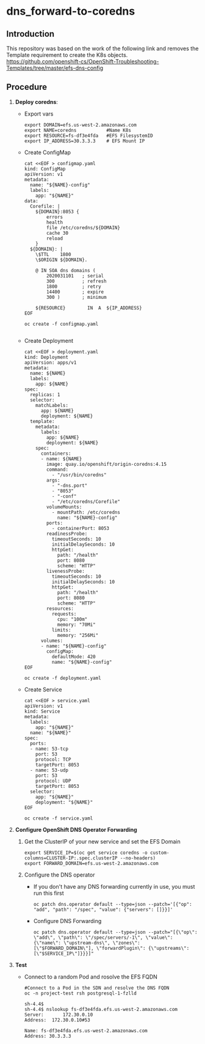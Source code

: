 # dns_forward-to-coredns

## Introduction
This repository was based on the work of the following link and removes the Template requirement to create the K8s objects.
https://github.com/openshift-cs/OpenShift-Troubleshooting-Templates/tree/master/efs-dns-config

## Procedure

1. **Deploy coredns**:

   - Export vars

     ```
     export DOMAIN=efs.us-west-2.amazonaws.com
     export NAME=coredns           #Name K8s
     export RESOURCE=fs-df3e4fda   #EFS FilesystemID
     export IP_ADDRESS=30.3.3.3    # EFS Mount IP
     ```

   - Create ConfigMap
     
     ```
     cat <<EOF > configmap.yaml
     kind: ConfigMap
     apiVersion: v1
     metadata:
       name: "${NAME}-config"
       labels:
         app: "${NAME}"
     data:
       Corefile: |
         ${DOMAIN}:8053 {
             errors
             health
             file /etc/coredns/${DOMAIN}
             cache 30
             reload
         }
       ${DOMAIN}: |
         \$TTL    1800
         \$ORIGIN ${DOMAIN}.

         @ IN SOA dns domains (
             2020031101   ; serial
             300          ; refresh
             1800         ; retry
             14400        ; expire
             300 )        ; minimum

         ${RESOURCE}        IN  A  ${IP_ADDRESS}
     EOF

     oc create -f configmap.yaml    


   - Create Deployment

     ```
     cat <<EOF > deployment.yaml
     kind: Deployment
     apiVersion: apps/v1
     metadata:
       name: ${NAME}
       labels:
         app: ${NAME}
     spec:
       replicas: 1
       selector:
         matchLabels:
           app: ${NAME}
           deployment: ${NAME}
       template:
         metadata:
           labels:
             app: ${NAME}
             deployment: ${NAME}
         spec:
           containers:
           - name: ${NAME}
             image: quay.io/openshift/origin-coredns:4.15
             command:
               - "/usr/bin/coredns"
             args:
               - "-dns.port"
               - "8053"
               - "-conf"
               - "/etc/coredns/Corefile"
             volumeMounts:
               - mountPath: /etc/coredns
                 name: "${NAME}-config"
             ports:
               - containerPort: 8053
             readinessProbe:
               timeoutSeconds: 10
               initialDelaySeconds: 10
               httpGet:
                 path: "/health"
                 port: 8080
                 scheme: "HTTP"
             livenessProbe:
               timeoutSeconds: 10
               initialDelaySeconds: 10
               httpGet:
                 path: "/health"
                 port: 8080
                 scheme: "HTTP"
             resources:
               requests:
                 cpu: "100m"
                 memory: "70Mi"
               limits:
                 memory: "256Mi"
           volumes:
           - name: "${NAME}-config"
             configMap:
               defaultMode: 420
               name: "${NAME}-config"
     EOF

     oc create -f deployment.yaml
     ```

   - Create Service

     ```
     cat <<EOF > service.yaml
     apiVersion: v1
     kind: Service
     metadata:
       labels:
         app: "${NAME}"
       name: "${NAME}"
     spec:
       ports:
       - name: 53-tcp
         port: 53
         protocol: TCP
         targetPort: 8053
       - name: 53-udp
         port: 53
         protocol: UDP
         targetPort: 8053
       selector:
         app: "${NAME}"
         deployment: "${NAME}"
     EOF

     oc create -f service.yaml
     ``` 

2. **Configure OpenShift DNS Operator Forwarding**
    1. Get the ClusterIP of your new service and set the EFS Domain
        ```$bash
        export SERVICE_IP=$(oc get service coredns -o custom-columns=CLUSTER-IP:.spec.clusterIP --no-headers)
        export FORWARD_DOMAIN=efs.us-west-2.amazonaws.com
        ```

    2. Configure the DNS operator
        - If you don't have any DNS forwarding currently in use, you must run this first
            ```$bash
            oc patch dns.operator default --type=json --patch='[{"op": "add", "path": "/spec", "value": {"servers": []}}]'
            ```

        - Configure DNS Forwarding
            ```$bash
            oc patch dns.operator default --type=json --patch="[{\"op\": \"add\", \"path\": \"/spec/servers/-1\", \"value\": {\"name\": \"upstream-dns\", \"zones\": [\"$FORWARD_DOMAIN\"], \"forwardPlugin\": {\"upstreams\": [\"$SERVICE_IP\"]}}}]"
            ```

2. **Test**
    - Connect to a random Pod and rosolve the EFS FQDN

      ```$bash
      #Connect to a Pod in the SDN and resolve the DNS FQDN
      oc -n project-test rsh postgresql-1-fzlld

      sh-4.4$ 
      sh-4.4$ nslookup fs-df3e4fda.efs.us-west-2.amazonaws.com
      Server:		172.30.0.10
      Address:	172.30.0.10#53

      Name:	fs-df3e4fda.efs.us-west-2.amazonaws.com
      Address: 30.3.3.3
      ```
